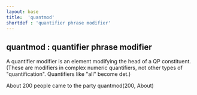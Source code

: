 ```yaml
---
layout: base
title:  'quantmod'
shortdef : 'quantifier phrase modifier'
---
```



## quantmod : quantifier phrase modifier
A quantifier modifier is an element modifying the head of a QP constituent.  (These are modifiers in complex numeric quantifiers, not other types of "quantification".  Quantifiers like "all" become det.) 

<div class="sd-parse">
About 200 people came to the party
quantmod(200, About)
</div>

 

